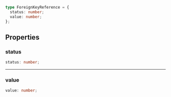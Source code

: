 ```ts
type ForeignKeyReference = {
  status: number;
  value: number;
};
```

## Properties

### status

```ts
status: number;
```

***

### value

```ts
value: number;
```
